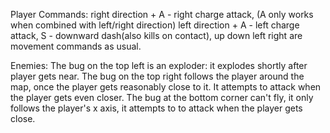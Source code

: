 Player Commands:
right direction + A - right charge attack, (A only works when combined with left/right direction)
left direction + A - left charge attack,
S - downward dash(also kills on contact), up down left right are movement commands as usual.


Enemies:
The bug on the top left is an exploder: it explodes shortly after player gets near.
The bug on the top right follows the player around the map, once the player gets reasonably close to it. It attempts to attack when the player gets even closer.
The bug at the bottom corner can't fly, it only follows the player's x axis, it attempts to to attack when the player gets close.

